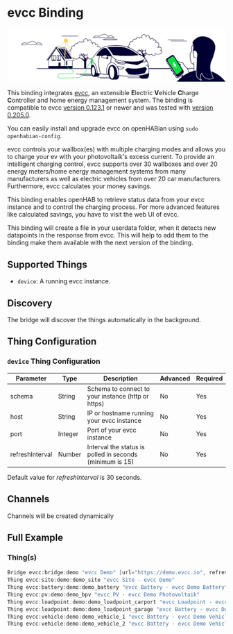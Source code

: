 # evcc Binding

![](doc/evcc-hero.svg)

This binding integrates [evcc](https://evcc.io), an extensible **E**lectric **V**ehicle **C**harge **C**ontroller and home energy management system.
The binding is compatible to evcc [version 0.123.1](https://github.com/evcc-io/evcc/releases/tag/0.123.1) or newer and was tested with [version 0.205.0](https://github.com/evcc-io/evcc/releases/tag/0.205.0).

You can easily install and upgrade evcc on openHABian using `sudo openhabian-config`.

evcc controls your wallbox(es) with multiple charging modes and allows you to charge your ev with your photovoltaik's excess current.
To provide an intelligent charging control, evcc supports over 30 wallboxes and over 20 energy meters/home energy management systems from many manufacturers as well as electric vehicles from over 20 car manufacturers.
Furthermore, evcc calculates your money savings.

This binding enables openHAB to retrieve status data from your evcc instance and to control the charging process.
For more advanced features like calculated savings, you have to visit the web UI of evcc.

This binding will create a file in your userdata folder, when it detects new datapoints in the response from evcc.
This will help to add them to the binding make them available with the next version of the binding.

## Supported Things

- `device`: A running evcc instance.

## Discovery

The bridge will discover the things automatically in the background.

## Thing Configuration

### `device` Thing Configuration

| Parameter       | Type    | Description                                              | Advanced | Required |
|-----------------|---------|----------------------------------------------------------|----------|----------|
| schema          | String  | Schema to connect to your instance (http or https)       | No       | Yes      |
| host            | String  | IP or hostname running your  evcc instance               | No       | Yes      |
| port            | Integer | Port of your evcc instance                               | No       | Yes      |
| refreshInterval | Number  | Interval the status is polled in seconds (minimum is 15) | No       | Yes      |

Default value for _refreshInterval_ is 30 seconds.

## Channels

Channels will be created dynamically

## Full Example

### Thing(s)

```java
Bridge evcc:bridge:demo "evcc Demo" [url="https://demo.evcc.io", refreshInterval=30]
Thing evcc:site:demo:demo_site "evcc Site - evcc Demo"
Thing evcc:battery:demo:demo_battery "evcc Battery - evcc Demo Battery"
Thing evcc:pv:demo:demo_bpv "evcc PV - evcc Demo Photovoltaik"
Thing evcc:loadpoint:demo:demo_loadpoint_carport "evcc Loadpoint - evcc Demo Loadpoint 1"
Thing evcc:loadpoint:demo:demo_loadpoint_garage "evcc Battery - evcc Demo Loadpoint 2"
Thing evcc:vehicle:demo:demo_vehicle_1 "evcc Battery - evcc Demo Vehicle 1"
Thing evcc:vehicle:demo:demo_vehicle_2 "evcc Battery - evcc Demo Vehicle 2"
```
